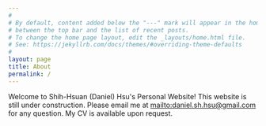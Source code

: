 ```yaml
---
#
# By default, content added below the "---" mark will appear in the home page
# between the top bar and the list of recent posts.
# To change the home page layout, edit the _layouts/home.html file.
# See: https://jekyllrb.com/docs/themes/#overriding-theme-defaults
#
layout: page
title: About
permalink: /
---
```


Welcome to Shih-Hsuan (Daniel) Hsu's Personal Website!
This website is still under construction.
Please email me at [mailto:daniel.sh.hsu@gmail.com](daniel.sh.hsu@gmail.com)
    for any question.
My CV is available upon request.
